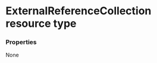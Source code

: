 # ExternalReferenceCollection resource type



### Properties
None

<!-- uuid: 36af6560-e6bf-4588-8af2-99ab87331745
2015-10-09 15:58:17 UTC -->